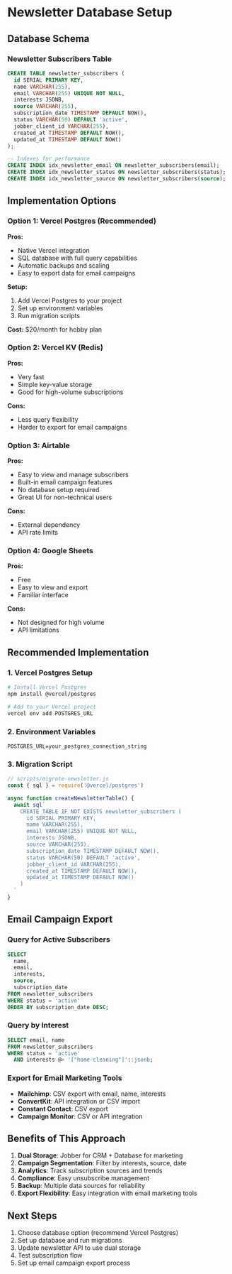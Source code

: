 # Newsletter Database Setup

## Database Schema

### Newsletter Subscribers Table

```sql
CREATE TABLE newsletter_subscribers (
  id SERIAL PRIMARY KEY,
  name VARCHAR(255),
  email VARCHAR(255) UNIQUE NOT NULL,
  interests JSONB,
  source VARCHAR(255),
  subscription_date TIMESTAMP DEFAULT NOW(),
  status VARCHAR(50) DEFAULT 'active',
  jobber_client_id VARCHAR(255),
  created_at TIMESTAMP DEFAULT NOW(),
  updated_at TIMESTAMP DEFAULT NOW()
);

-- Indexes for performance
CREATE INDEX idx_newsletter_email ON newsletter_subscribers(email);
CREATE INDEX idx_newsletter_status ON newsletter_subscribers(status);
CREATE INDEX idx_newsletter_source ON newsletter_subscribers(source);
```

## Implementation Options

### Option 1: Vercel Postgres (Recommended)
**Pros:**
- Native Vercel integration
- SQL database with full query capabilities
- Automatic backups and scaling
- Easy to export data for email campaigns

**Setup:**
1. Add Vercel Postgres to your project
2. Set up environment variables
3. Run migration scripts

**Cost:** $20/month for hobby plan

### Option 2: Vercel KV (Redis)
**Pros:**
- Very fast
- Simple key-value storage
- Good for high-volume subscriptions

**Cons:**
- Less query flexibility
- Harder to export for email campaigns

### Option 3: Airtable
**Pros:**
- Easy to view and manage subscribers
- Built-in email campaign features
- No database setup required
- Great UI for non-technical users

**Cons:**
- External dependency
- API rate limits

### Option 4: Google Sheets
**Pros:**
- Free
- Easy to view and export
- Familiar interface

**Cons:**
- Not designed for high volume
- API limitations

## Recommended Implementation

### 1. Vercel Postgres Setup

```bash
# Install Vercel Postgres
npm install @vercel/postgres

# Add to your Vercel project
vercel env add POSTGRES_URL
```

### 2. Environment Variables
```
POSTGRES_URL=your_postgres_connection_string
```

### 3. Migration Script
```javascript
// scripts/migrate-newsletter.js
const { sql } = require('@vercel/postgres')

async function createNewsletterTable() {
  await sql`
    CREATE TABLE IF NOT EXISTS newsletter_subscribers (
      id SERIAL PRIMARY KEY,
      name VARCHAR(255),
      email VARCHAR(255) UNIQUE NOT NULL,
      interests JSONB,
      source VARCHAR(255),
      subscription_date TIMESTAMP DEFAULT NOW(),
      status VARCHAR(50) DEFAULT 'active',
      jobber_client_id VARCHAR(255),
      created_at TIMESTAMP DEFAULT NOW(),
      updated_at TIMESTAMP DEFAULT NOW()
    )
  `
}
```

## Email Campaign Export

### Query for Active Subscribers
```sql
SELECT 
  name,
  email,
  interests,
  source,
  subscription_date
FROM newsletter_subscribers 
WHERE status = 'active'
ORDER BY subscription_date DESC;
```

### Query by Interest
```sql
SELECT email, name
FROM newsletter_subscribers 
WHERE status = 'active'
  AND interests @> '["home-cleaning"]'::jsonb;
```

### Export for Email Marketing Tools
- **Mailchimp**: CSV export with email, name, interests
- **ConvertKit**: API integration or CSV import
- **Constant Contact**: CSV export
- **Campaign Monitor**: CSV or API integration

## Benefits of This Approach

1. **Dual Storage**: Jobber for CRM + Database for marketing
2. **Campaign Segmentation**: Filter by interests, source, date
3. **Analytics**: Track subscription sources and trends
4. **Compliance**: Easy unsubscribe management
5. **Backup**: Multiple data sources for reliability
6. **Export Flexibility**: Easy integration with email marketing tools

## Next Steps

1. Choose database option (recommend Vercel Postgres)
2. Set up database and run migrations
3. Update newsletter API to use dual storage
4. Test subscription flow
5. Set up email campaign export process
